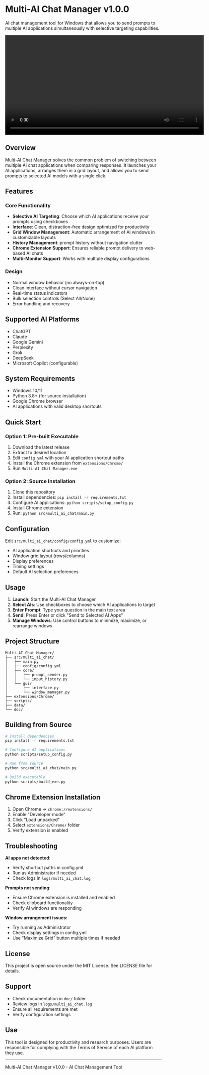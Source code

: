 # Multi-AI Chat Manager v1.0.0

 AI chat management tool for Windows that allows you to send prompts to multiple AI applications simultaneously with selective targeting capabilities.

<video width="640" controls>
  <source src="./doc/videos/video.mp4" type="video/mp4">
  Your browser does not support the video tag.
</video>


## Overview

Multi-AI Chat Manager solves the common problem of switching between multiple AI chat applications when comparing responses. It launches your AI applications, arranges them in a grid layout, and allows you to send prompts to selected AI models with a single click.

## Features

### Core Functionality
- **Selective AI Targeting**: Choose which AI applications receive your prompts using checkboxes
- **Interface**: Clean, distraction-free design optimized for productivity  
- **Grid Window Management**: Automatic arrangement of AI windows in customizable layouts
- **History Management**:  prompt history without navigation clutter
- **Chrome Extension Support**: Ensures reliable prompt delivery to web-based AI chats
- **Multi-Monitor Support**: Works with multiple display configurations

###  Design
- Normal window behavior (no always-on-top)
- Clean interface without cursor navigation
- Real-time status indicators
- Bulk selection controls (Select All/None)
- Error handling and recovery

## Supported AI Platforms

- ChatGPT
- Claude
- Google Gemini
- Perplexity
- Grok
- DeepSeek
- Microsoft Copilot (configurable)

## System Requirements

- Windows 10/11
- Python 3.8+ (for source installation)
- Google Chrome browser
- AI applications with valid desktop shortcuts

## Quick Start

### Option 1: Pre-built Executable
1. Download the latest release
2. Extract to desired location
3. Edit `config.yml` with your AI application shortcut paths
4. Install the Chrome extension from `extensions/Chrome/`
5. Run `Multi-AI Chat Manager.exe`

### Option 2: Source Installation
1. Clone this repository
2. Install dependencies: `pip install -r requirements.txt`
3. Configure AI applications: `python scripts/setup_config.py`
4. Install Chrome extension
5. Run: `python src/multi_ai_chat/main.py`

## Configuration

Edit `src/multi_ai_chat/config/config.yml` to customize:

- AI application shortcuts and priorities
- Window grid layout (rows/columns)
- Display preferences
- Timing settings
- Default AI selection preferences

## Usage

1. **Launch**: Start the Multi-AI Chat Manager
2. **Select AIs**: Use checkboxes to choose which AI applications to target
3. **Enter Prompt**: Type your question in the main text area
4. **Send**: Press Enter or click "Send to Selected AI Apps"
5. **Manage Windows**: Use control buttons to minimize, maximize, or rearrange windows

## Project Structure

```
Multi-AI Chat Manager/
├── src/multi_ai_chat/         
│   ├── main.py                
│   ├── config/config.yml      
│   ├── core/                  
│   │   ├── prompt_sender.py   
│   │   └── input_history.py   
│   └── gui/                   
│       ├── interface.py       
│       └── window_manager.py  
├── extensions/Chrome/         
├── scripts/                   
├── data/                      
└── doc/                       
```

## Building from Source

```bash
# Install dependencies
pip install -r requirements.txt

# Configure AI applications
python scripts/setup_config.py

# Run from source
python src/multi_ai_chat/main.py

# Build executable
python scripts/build_exe.py
```

## Chrome Extension Installation

1. Open Chrome → `chrome://extensions/`
2. Enable "Developer mode"
3. Click "Load unpacked"
4. Select `extensions/Chrome/` folder
5. Verify extension is enabled

## Troubleshooting

**AI apps not detected:**
- Verify shortcut paths in config.yml
- Run as Administrator if needed
- Check logs in `logs/multi_ai_chat.log`

**Prompts not sending:**
- Ensure Chrome extension is installed and enabled
- Check clipboard functionality
- Verify AI windows are responding

**Window arrangement issues:**
- Try running as Administrator
- Check display settings in config.yml
- Use "Maximize Grid" button multiple times if needed

## License

This project is open source under the MIT License. See LICENSE file for details.

## Support

- Check documentation in `doc/` folder
- Review logs in `logs/multi_ai_chat.log`
- Ensure all requirements are met
- Verify configuration settings

##  Use

This tool is designed for  productivity and research purposes. Users are responsible for complying with the Terms of Service of each AI platform they use.

---


Multi-AI Chat Manager v1.0.0 -  AI Chat Management Tool

